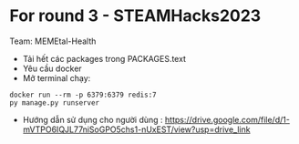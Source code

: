 # For round 3 - STEAMHacks2023
Team: MEMEtal-Health


- Tải hết các packages trong PACKAGES.text
- Yêu cầu docker
- Mở terminal chạy:

```
docker run --rm -p 6379:6379 redis:7
py manage.py runserver
```

- Hướng dẫn sử dụng cho người dùng : https://drive.google.com/file/d/1-mVTPO6IQJL77niSoGPO5chs1-nUxEST/view?usp=drive_link
